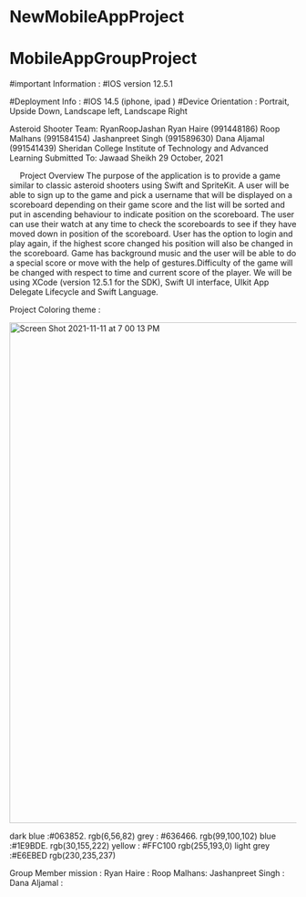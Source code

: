 # NewMobileAppProject
# MobileAppGroupProject

#important Information :
#IOS version 12.5.1

#Deployment Info : #IOS 14.5 (iphone, ipad ) #Device Orientation : Portrait, Upside Down, Landscape left, Landscape Right



Asteroid Shooter
Team: RyanRoopJashan
Ryan Haire (991448186)
Roop Malhans (991584154)
Jashanpreet Singh (991589630)
Dana Aljamal (991541439)
Sheridan College Institute of Technology and Advanced Learning
Submitted To: Jawaad Sheikh
29 October, 2021


 
Project Overview
The purpose of the application is to provide a game similar to classic asteroid shooters using Swift and SpriteKit. A user will be able to sign up to the game and pick a username that will be displayed on a scoreboard depending on their game score and the list will be sorted and put in ascending behaviour to indicate position on the scoreboard. The user can use their watch at any time to check the scoreboards to see if they have moved down in position of the scoreboard. User has the option to login and play again, if the highest score changed his position will also be changed in the scoreboard. 
Game has background music and the user will be able to do a special score or move with the help of gestures.Difficulty of the game will be changed with respect to time and current score of the player.
We will be using XCode (version 12.5.1 for the SDK), Swift UI interface, UIkit App Delegate Lifecycle and Swift Language.

Project Coloring theme : 

<img width="878" alt="Screen Shot 2021-11-11 at 7 00 13 PM" src="https://user-images.githubusercontent.com/68449449/141385875-63351509-b8c1-4cfa-9536-afbca3343d11.png">

dark blue :#063852. rgb(6,56,82)
grey : #636466.   rgb(99,100,102)
blue :#1E9BDE.  rgb(30,155,222)
yellow : #FFC100   rgb(255,193,0)
light grey :#E6EBED  rgb(230,235,237)



Group Member mission : 
Ryan Haire  : 
Roop Malhans:
Jashanpreet Singh :
Dana Aljamal :





